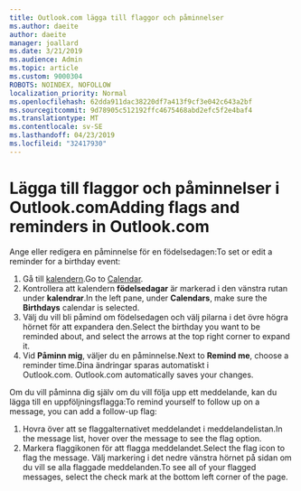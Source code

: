 ```yaml
---
title: Outlook.com lägga till flaggor och påminnelser
ms.author: daeite
author: daeite
manager: joallard
ms.date: 3/21/2019
ms.audience: Admin
ms.topic: article
ms.custom: 9000304
ROBOTS: NOINDEX, NOFOLLOW
localization_priority: Normal
ms.openlocfilehash: 62dda911dac38220df7a413f9cf3e042c643a2bf
ms.sourcegitcommit: 9d78905c512192ffc4675468abd2efc5f2e4baf4
ms.translationtype: MT
ms.contentlocale: sv-SE
ms.lasthandoff: 04/23/2019
ms.locfileid: "32417930"
---
```

# <a name="adding-flags-and-reminders-in-outlookcom"></a><span data-ttu-id="92883-102">Lägga till flaggor och påminnelser i Outlook.com</span><span class="sxs-lookup"><span data-stu-id="92883-102">Adding flags and reminders in Outlook.com</span></span>

<span data-ttu-id="92883-103">Ange eller redigera en påminnelse för en födelsedagen:</span><span class="sxs-lookup"><span data-stu-id="92883-103">To set or edit a reminder for a birthday event:</span></span>

1. <span data-ttu-id="92883-104">Gå till [kalendern](https://outlook.live.com/calendar/).</span><span class="sxs-lookup"><span data-stu-id="92883-104">Go to [Calendar](https://outlook.live.com/calendar/).</span></span>
1. <span data-ttu-id="92883-105">Kontrollera att kalendern **födelsedagar** är markerad i den vänstra rutan under **kalendrar**.</span><span class="sxs-lookup"><span data-stu-id="92883-105">In the left pane, under **Calendars**, make sure the **Birthdays** calendar is selected.</span></span>
1. <span data-ttu-id="92883-106">Välj du vill bli påmind om födelsedagen och välj pilarna i det övre högra hörnet för att expandera den.</span><span class="sxs-lookup"><span data-stu-id="92883-106">Select the birthday you want to be reminded about, and select the arrows at the top right corner to expand it.</span></span>
1. <span data-ttu-id="92883-107">Vid **Påminn mig**, väljer du en påminnelse.</span><span class="sxs-lookup"><span data-stu-id="92883-107">Next to **Remind me**, choose a reminder time.</span></span><span data-ttu-id="92883-108">Dina ändringar sparas automatiskt i Outlook.com.</span><span class="sxs-lookup"><span data-stu-id="92883-108"> Outlook.com automatically saves your changes.</span></span>

<span data-ttu-id="92883-109">Om du vill påminna dig själv om du vill följa upp ett meddelande, kan du lägga till en uppföljningsflagga:</span><span class="sxs-lookup"><span data-stu-id="92883-109">To remind yourself to follow up on a message, you can add a follow-up flag:</span></span>

1. <span data-ttu-id="92883-110">Hovra över att se flaggalternativet meddelandet i meddelandelistan.</span><span class="sxs-lookup"><span data-stu-id="92883-110">In the message list, hover over the message to see the flag option.</span></span>
1. <span data-ttu-id="92883-111">Markera flaggikonen för att flagga meddelandet.</span><span class="sxs-lookup"><span data-stu-id="92883-111">Select the flag icon to flag the message.</span></span> <span data-ttu-id="92883-112">Välj markering i det nedre vänstra hörnet på sidan om du vill se alla flaggade meddelanden.</span><span class="sxs-lookup"><span data-stu-id="92883-112">To see all of your flagged messages, select the check mark at the bottom left corner of the page.</span></span>